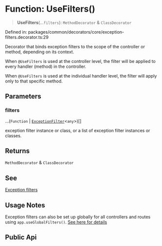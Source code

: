 # Function: UseFilters()

> **UseFilters**(...`filters`): `MethodDecorator` & `ClassDecorator`

Defined in: packages/common/decorators/core/exception-filters.decorator.ts:29

Decorator that binds exception filters to the scope of the controller or
method, depending on its context.

When `@UseFilters` is used at the controller level, the filter will be
applied to every handler (method) in the controller.

When `@UseFilters` is used at the individual handler level, the filter
will apply only to that specific method.

## Parameters

### filters

...(`Function` \| [`ExceptionFilter`](../interfaces/ExceptionFilter.md)\<`any`\>)[]

exception filter instance or class, or a list of exception
filter instances or classes.

## Returns

`MethodDecorator` & `ClassDecorator`

## See

[Exception filters](https://docs.nestjs.com/exception-filters)

## Usage Notes

Exception filters can also be set up globally for all controllers and routes
using `app.useGlobalFilters()`.  [See here for details](https://docs.nestjs.com/exception-filters#binding-filters)

## Public Api
